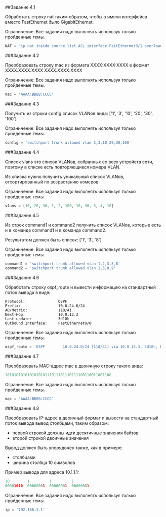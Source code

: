 ##Задание 4.1

Обработать строку nat таким образом, чтобы в имени интерфейса вместо FastEthernet было GigabitEthernet.

Ограничение: Все задания надо выполнять используя только пройденные темы.

```python
NAT = "ip nat inside source list ACL interface FastEthernet0/1 overload"
```

###Задание 4.2

Преобразовать строку mac из формата XXXX:XXXX:XXXX в формат XXXX.XXXX.XXXX XXXX.XXXX.XXXX

Ограничение: Все задания надо выполнять используя только пройденные темы.

```python
mac = 'AAAA:BBBB:CCCC'
```

###Задание 4.3

Получить из строки config список VLANов вида: ['1', '3', '10', '20', '30', '100']

Ограничение: Все задания надо выполнять используя только пройденные темы.
````python
config = 'switchport trunk allowed vlan 1,3,10,20,30,100'
````

###Задание 4.4

Список vlans это список VLANов, собранных со всех устройств сети, поэтому в списке есть повторяющиеся номера VLAN.

Из списка нужно получить уникальный список VLANов, отсортированный по возрастанию номеров.

Ограничение: Все задания надо выполнять используя только пройденные темы.

```python
vlans = [10, 20, 30, 1, 2, 100, 10, 30, 3, 4, 10]
```

###Задание 4.5

Из строк command1 и command2 получить список VLANов, которые есть и в команде command1 и в команде command2.

Результатом должен быть список: ['1', '3', '8']

Ограничение: Все задания надо выполнять используя только пройденные темы.

```python
command1 = 'switchport trunk allowed vlan 1,2,3,5,8'
command2 = 'switchport trunk allowed vlan 1,3,8,9'
```

###Задание 4.6

Обработать строку ospf_route и вывести информацию на стандартный поток вывода в виде:

```
Protocol:               OSPF
Prefix:                 10.0.24.0/24
AD/Metric:              110/41
Next-Hop:               10.0.13.3
Last update:            3d18h
Outbound Interface:     FastEthernet0/0
```
Ограничение: Все задания надо выполнять используя только пройденные темы.

```python
ospf_route = 'OSPF        10.0.24.0/24 [110/41] via 10.0.13.3, 3d18h, FastEthernet0/0'
```

###Задание 4.7

Преобразовать MAC-адрес mac в двоичную строку такого вида: 
```python
101010101010101010111011101110111100110011001100
```

Ограничение: Все задания надо выполнять используя только пройденные темы.

```python
mac = 'AAAA:BBBB:CCCC'
```

###Задание 4.8

Преобразовать IP-адрес в двоичный формат и вывести на стандартный поток вывода вывод столбцами, таким образом:

* первой строкой должны идти десятичные значения байтов
* второй строкой двоичные значения

Вывод должен быть упорядочен также, как в примере:

* столбцами
* ширина столбца 10 символов

Пример вывода для адреса 10.1.1.1:

```python
10        1         1         1
00001010  00000001  00000001  00000001
```
Ограничение: Все задания надо выполнять используя только пройденные темы.

```python
ip = '192.168.3.1'
```

